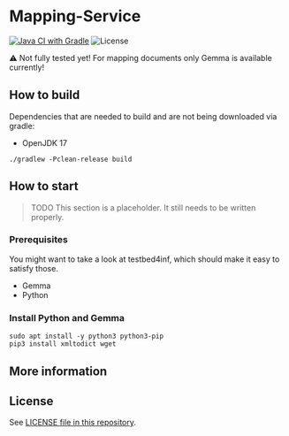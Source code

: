 # Mapping-Service

[![Java CI with Gradle](https://github.com/maximilianiKIT/mapping-service/actions/workflows/CI.yml/badge.svg)](https://github.com/maximilianiKIT/mapping-service/actions/workflows/CI.yml)
![License](https://img.shields.io/github/license/kit-data-manager/indexing-service.svg)

:warning:
Not fully tested yet!
For mapping documents only Gemma is available currently!


## How to build

Dependencies that are needed to build and are not being downloaded via gradle:

- OpenJDK 17

`./gradlew -Pclean-release build`

## How to start

> TODO This section is a placeholder. It still needs to be written properly.

### Prerequisites

You might want to take a look at testbed4inf, which should make it easy to satisfy those.

- Gemma
- Python

### Install Python and Gemma
```
sudo apt install -y python3 python3-pip 
pip3 install xmltodict wget
```


## More information

## License

See [LICENSE file in this repository](LICENSE).